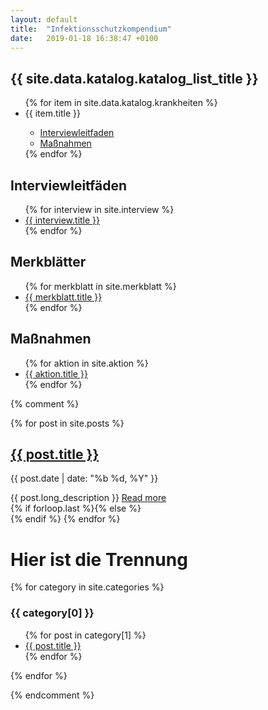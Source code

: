 ```yaml
---
layout: default
title:  "Infektionsschutzkompendium"
date:   2019-01-18 16:38:47 +0100
---
```







<h2>{{ site.data.katalog.katalog_list_title }}</h2>
<ul class="smalllist">
   {% for item in site.data.katalog.krankheiten %}
      <li>{{ item.title }}</li>
      <ul class="smalllist">
      <li class="blockstyle"><a href="{{ item.interview }}">Interviewleitfaden</a></li>
      <li class="blockstyle"><a href="{{ item.aktion }}">Maßnahmen</a></li>
      </ul>
   {% endfor %}
</ul>



<h2> Interviewleitfäden </h2>
<ul>
  {% for interview in site.interview %}
    <li>
      <a href="{{ interview.url }}">{{ interview.title }}</a>
    </li>
  {% endfor %}
</ul>


<h2> Merkblätter </h2>
<ul>
  {% for merkblatt in site.merkblatt %}
    <li>
      <a href="{{ merkblatt.url }}">{{ merkblatt.title }}</a>
    </li>
  {% endfor %}
</ul>


<h2> Maßnahmen </h2>
<ul>
  {% for aktion in site.aktion %}
    <li>
      <a href="{{ aktion.url }}">{{ aktion.title }}</a>
    </li>
  {% endfor %}
</ul>





{% comment %}

{% for post in site.posts %}
  <article class="{% if forloop.first %}first{% elsif forloop.last %}last{% else %}middle{% endif %}">
		<div class="article-head">
			<h2 class="title"><a href="/{{ post.url }}/" class="js-pjax">{{ post.title }}</a></h2>
			<p class="date">{{ post.date | date: "%b %d, %Y" }}</p>
		</div><!--/.article-head-->
		<div class="article-content">
		{{ post.long_description }}
		<a href="/{{ post.url }}/" class="full-post-link js-pjax">Read more</a>
		</div><!--/.article-content-->
	</article>
	{% if forloop.last %}{% else %}<div class="separater"></div>{% endif %}
{% endfor %}


# Hier ist die Trennung
{% for category in site.categories %}
  <h3>{{ category[0] }}</h3>
  <ul>
    {% for post in category[1] %}
      <li><a href="{{ post.url }}">{{ post.title }}</a></li>
    {% endfor %}
  </ul>
{% endfor %}


{% endcomment %}
